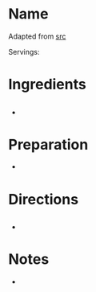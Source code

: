# Name
Adapted from [src](link)

Servings:
# Ingredients
## 
- 
# Preparation
- 
# Directions
##
- 
# Notes
- 